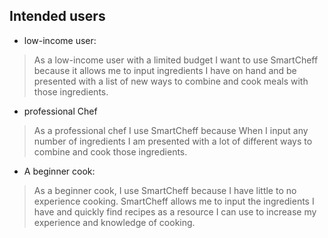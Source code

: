 ## Intended users
 * low-income user: 
 > As a low-income user with a limited budget I want to use SmartCheff because it allows me to input ingredients I have on hand and be presented with a list of new ways to combine and cook meals with those ingredients. 
 * professional Chef
 > As a professional chef I use SmartCheff because When I input any number of ingredients I am presented with a lot of different ways to combine and cook those ingredients.  
 * A beginner cook:
 > As a beginner cook, I use SmartCheff because I have little to no experience cooking. SmartCheff allows me to input the ingredients I have and quickly find recipes as a resource I can use to increase my experience and knowledge of cooking.
 